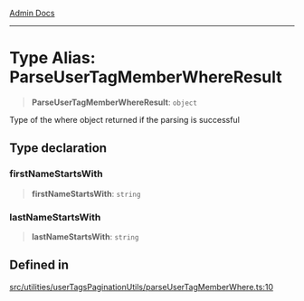 [Admin Docs](/)

***

# Type Alias: ParseUserTagMemberWhereResult

> **ParseUserTagMemberWhereResult**: `object`

Type of the where object returned if the parsing is successful

## Type declaration

### firstNameStartsWith

> **firstNameStartsWith**: `string`

### lastNameStartsWith

> **lastNameStartsWith**: `string`

## Defined in

[src/utilities/userTagsPaginationUtils/parseUserTagMemberWhere.ts:10](https://github.com/Suyash878/talawa-api/blob/cfd688207611ba245c99edd8dbaccb2cdbf6a043/src/utilities/userTagsPaginationUtils/parseUserTagMemberWhere.ts#L10)
